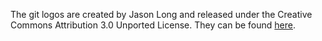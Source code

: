 The git logos are created by Jason Long and released under the Creative Commons Attribution 3.0 Unported License. They can be found [here](https://git-scm.com/downloads/logos).
